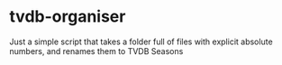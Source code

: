 # tvdb-organiser
Just a simple script that takes a folder full of files with explicit absolute numbers, and renames them to TVDB Seasons
